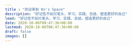```yaml
---
title : "欢迎来到 Kn's Space"
description: "好记性不如烂笔头，学习、实践、总结，塑造更好的自己"
lead: "好记性不如烂笔头，学习、实践、总结，塑造更好的自己"
date: 2020-10-06T08:47:36+00:00
lastmod: 2020-10-06T08:47:36+00:00
draft: false
images: []
---
```


